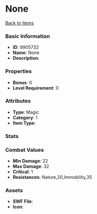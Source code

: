 # None



[Back to Items](../items.md)

### Basic Information

- **ID**: 9905732
- **Name**: None
- **Description**: 

### Properties

- **Bonus**: 0
- **Level Requirement**: 0

### Attributes

- **Type**: Magic
- **Category**: 1
- **Item Type**: 

### Stats


### Combat Values

- **Min Damage**: 22
- **Max Damage**: 32
- **Critical**: 1
- **Resistances**: Nature,20,Immobility,35

### Assets

- **SWF File**: 
- **Icon**: 


